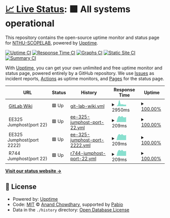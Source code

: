 # [📈 Live Status](https://NTHU-SCOPELAB.github.io/nthu-scopelab.github.io): <!--live status--> **🟩 All systems operational**

This repository contains the open-source uptime monitor and status page for [NTHU-SCOPELAB](https://NTHU-SCOPELAB.github.io/nthu-scopelab.github.io), powered by [Upptime](https://github.com/upptime/upptime).

[![Uptime CI](https://github.com/NTHU-SCOPELAB/nthu-scopelab.github.io/workflows/Uptime%20CI/badge.svg)](https://github.com/NTHU-SCOPELAB/nthu-scopelab.github.io/actions?query=workflow%3A%22Uptime+CI%22)
[![Response Time CI](https://github.com/NTHU-SCOPELAB/nthu-scopelab.github.io/workflows/Response%20Time%20CI/badge.svg)](https://github.com/NTHU-SCOPELAB/nthu-scopelab.github.io/actions?query=workflow%3A%22Response+Time+CI%22)
[![Graphs CI](https://github.com/NTHU-SCOPELAB/nthu-scopelab.github.io/workflows/Graphs%20CI/badge.svg)](https://github.com/NTHU-SCOPELAB/nthu-scopelab.github.io/actions?query=workflow%3A%22Graphs+CI%22)
[![Static Site CI](https://github.com/NTHU-SCOPELAB/nthu-scopelab.github.io/workflows/Static%20Site%20CI/badge.svg)](https://github.com/NTHU-SCOPELAB/nthu-scopelab.github.io/actions?query=workflow%3A%22Static+Site+CI%22)
[![Summary CI](https://github.com/NTHU-SCOPELAB/nthu-scopelab.github.io/workflows/Summary%20CI/badge.svg)](https://github.com/NTHU-SCOPELAB/nthu-scopelab.github.io/actions?query=workflow%3A%22Summary+CI%22)

With [Upptime](https://upptime.js.org), you can get your own unlimited and free uptime monitor and status page, powered entirely by a GitHub repository. We use [Issues](https://github.com/NTHU-SCOPELAB/nthu-scopelab.github.io/issues) as incident reports, [Actions](https://github.com/NTHU-SCOPELAB/nthu-scopelab.github.io/actions) as uptime monitors, and [Pages](https://NTHU-SCOPELAB.github.io/nthu-scopelab.github.io) for the status page.

<!--start: status pages-->
<!-- This summary is generated by Upptime (https://github.com/upptime/upptime) -->
<!-- Do not edit this manually, your changes will be overwritten -->
<!-- prettier-ignore -->
| URL | Status | History | Response Time | Uptime |
| --- | ------ | ------- | ------------- | ------ |
| <img alt="" src="https://icons.duckduckgo.com/ip3/makeitsimple.cs.nthu.edu.tw.ico" height="13"> [GitLab Wiki](https://makeitsimple.cs.nthu.edu.tw/) | 🟩 Up | [git-lab-wiki.yml](https://github.com/NTHU-SCOPELAB/nthu-scopelab.github.io/commits/HEAD/history/git-lab-wiki.yml) | <details><summary><img alt="Response time graph" src="./graphs/git-lab-wiki/response-time-week.png" height="20"> 2950ms</summary><br><a href="https://nthu-scopelab.github.io/history/git-lab-wiki"><img alt="Response time 2729" src="https://img.shields.io/endpoint?url=https%3A%2F%2Fraw.githubusercontent.com%2FNTHU-SCOPELAB%2Fnthu-scopelab.github.io%2FHEAD%2Fapi%2Fgit-lab-wiki%2Fresponse-time.json"></a><br><a href="https://nthu-scopelab.github.io/history/git-lab-wiki"><img alt="24-hour response time 2453" src="https://img.shields.io/endpoint?url=https%3A%2F%2Fraw.githubusercontent.com%2FNTHU-SCOPELAB%2Fnthu-scopelab.github.io%2FHEAD%2Fapi%2Fgit-lab-wiki%2Fresponse-time-day.json"></a><br><a href="https://nthu-scopelab.github.io/history/git-lab-wiki"><img alt="7-day response time 2950" src="https://img.shields.io/endpoint?url=https%3A%2F%2Fraw.githubusercontent.com%2FNTHU-SCOPELAB%2Fnthu-scopelab.github.io%2FHEAD%2Fapi%2Fgit-lab-wiki%2Fresponse-time-week.json"></a><br><a href="https://nthu-scopelab.github.io/history/git-lab-wiki"><img alt="30-day response time 2970" src="https://img.shields.io/endpoint?url=https%3A%2F%2Fraw.githubusercontent.com%2FNTHU-SCOPELAB%2Fnthu-scopelab.github.io%2FHEAD%2Fapi%2Fgit-lab-wiki%2Fresponse-time-month.json"></a><br><a href="https://nthu-scopelab.github.io/history/git-lab-wiki"><img alt="1-year response time 2729" src="https://img.shields.io/endpoint?url=https%3A%2F%2Fraw.githubusercontent.com%2FNTHU-SCOPELAB%2Fnthu-scopelab.github.io%2FHEAD%2Fapi%2Fgit-lab-wiki%2Fresponse-time-year.json"></a></details> | <details><summary><a href="https://nthu-scopelab.github.io/history/git-lab-wiki">100.00%</a></summary><a href="https://nthu-scopelab.github.io/history/git-lab-wiki"><img alt="All-time uptime 97.34%" src="https://img.shields.io/endpoint?url=https%3A%2F%2Fraw.githubusercontent.com%2FNTHU-SCOPELAB%2Fnthu-scopelab.github.io%2FHEAD%2Fapi%2Fgit-lab-wiki%2Fuptime.json"></a><br><a href="https://nthu-scopelab.github.io/history/git-lab-wiki"><img alt="24-hour uptime 100.00%" src="https://img.shields.io/endpoint?url=https%3A%2F%2Fraw.githubusercontent.com%2FNTHU-SCOPELAB%2Fnthu-scopelab.github.io%2FHEAD%2Fapi%2Fgit-lab-wiki%2Fuptime-day.json"></a><br><a href="https://nthu-scopelab.github.io/history/git-lab-wiki"><img alt="7-day uptime 100.00%" src="https://img.shields.io/endpoint?url=https%3A%2F%2Fraw.githubusercontent.com%2FNTHU-SCOPELAB%2Fnthu-scopelab.github.io%2FHEAD%2Fapi%2Fgit-lab-wiki%2Fuptime-week.json"></a><br><a href="https://nthu-scopelab.github.io/history/git-lab-wiki"><img alt="30-day uptime 95.10%" src="https://img.shields.io/endpoint?url=https%3A%2F%2Fraw.githubusercontent.com%2FNTHU-SCOPELAB%2Fnthu-scopelab.github.io%2FHEAD%2Fapi%2Fgit-lab-wiki%2Fuptime-month.json"></a><br><a href="https://nthu-scopelab.github.io/history/git-lab-wiki"><img alt="1-year uptime 97.34%" src="https://img.shields.io/endpoint?url=https%3A%2F%2Fraw.githubusercontent.com%2FNTHU-SCOPELAB%2Fnthu-scopelab.github.io%2FHEAD%2Fapi%2Fgit-lab-wiki%2Fuptime-year.json"></a></details>
| <img alt="" src="https://icons.duckduckgo.com/ip3/null.ico" height="13"> EE325 Jumphost(port 22) | 🟩 Up | [ee-325-jumphost-port-22.yml](https://github.com/NTHU-SCOPELAB/nthu-scopelab.github.io/commits/HEAD/history/ee-325-jumphost-port-22.yml) | <details><summary><img alt="Response time graph" src="./graphs/ee-325-jumphost-port-22/response-time-week.png" height="20"> 209ms</summary><br><a href="https://nthu-scopelab.github.io/history/ee-325-jumphost-port-22"><img alt="Response time 207" src="https://img.shields.io/endpoint?url=https%3A%2F%2Fraw.githubusercontent.com%2FNTHU-SCOPELAB%2Fnthu-scopelab.github.io%2FHEAD%2Fapi%2Fee-325-jumphost-port-22%2Fresponse-time.json"></a><br><a href="https://nthu-scopelab.github.io/history/ee-325-jumphost-port-22"><img alt="24-hour response time 235" src="https://img.shields.io/endpoint?url=https%3A%2F%2Fraw.githubusercontent.com%2FNTHU-SCOPELAB%2Fnthu-scopelab.github.io%2FHEAD%2Fapi%2Fee-325-jumphost-port-22%2Fresponse-time-day.json"></a><br><a href="https://nthu-scopelab.github.io/history/ee-325-jumphost-port-22"><img alt="7-day response time 209" src="https://img.shields.io/endpoint?url=https%3A%2F%2Fraw.githubusercontent.com%2FNTHU-SCOPELAB%2Fnthu-scopelab.github.io%2FHEAD%2Fapi%2Fee-325-jumphost-port-22%2Fresponse-time-week.json"></a><br><a href="https://nthu-scopelab.github.io/history/ee-325-jumphost-port-22"><img alt="30-day response time 206" src="https://img.shields.io/endpoint?url=https%3A%2F%2Fraw.githubusercontent.com%2FNTHU-SCOPELAB%2Fnthu-scopelab.github.io%2FHEAD%2Fapi%2Fee-325-jumphost-port-22%2Fresponse-time-month.json"></a><br><a href="https://nthu-scopelab.github.io/history/ee-325-jumphost-port-22"><img alt="1-year response time 207" src="https://img.shields.io/endpoint?url=https%3A%2F%2Fraw.githubusercontent.com%2FNTHU-SCOPELAB%2Fnthu-scopelab.github.io%2FHEAD%2Fapi%2Fee-325-jumphost-port-22%2Fresponse-time-year.json"></a></details> | <details><summary><a href="https://nthu-scopelab.github.io/history/ee-325-jumphost-port-22">100.00%</a></summary><a href="https://nthu-scopelab.github.io/history/ee-325-jumphost-port-22"><img alt="All-time uptime 99.62%" src="https://img.shields.io/endpoint?url=https%3A%2F%2Fraw.githubusercontent.com%2FNTHU-SCOPELAB%2Fnthu-scopelab.github.io%2FHEAD%2Fapi%2Fee-325-jumphost-port-22%2Fuptime.json"></a><br><a href="https://nthu-scopelab.github.io/history/ee-325-jumphost-port-22"><img alt="24-hour uptime 100.00%" src="https://img.shields.io/endpoint?url=https%3A%2F%2Fraw.githubusercontent.com%2FNTHU-SCOPELAB%2Fnthu-scopelab.github.io%2FHEAD%2Fapi%2Fee-325-jumphost-port-22%2Fuptime-day.json"></a><br><a href="https://nthu-scopelab.github.io/history/ee-325-jumphost-port-22"><img alt="7-day uptime 100.00%" src="https://img.shields.io/endpoint?url=https%3A%2F%2Fraw.githubusercontent.com%2FNTHU-SCOPELAB%2Fnthu-scopelab.github.io%2FHEAD%2Fapi%2Fee-325-jumphost-port-22%2Fuptime-week.json"></a><br><a href="https://nthu-scopelab.github.io/history/ee-325-jumphost-port-22"><img alt="30-day uptime 100.00%" src="https://img.shields.io/endpoint?url=https%3A%2F%2Fraw.githubusercontent.com%2FNTHU-SCOPELAB%2Fnthu-scopelab.github.io%2FHEAD%2Fapi%2Fee-325-jumphost-port-22%2Fuptime-month.json"></a><br><a href="https://nthu-scopelab.github.io/history/ee-325-jumphost-port-22"><img alt="1-year uptime 99.62%" src="https://img.shields.io/endpoint?url=https%3A%2F%2Fraw.githubusercontent.com%2FNTHU-SCOPELAB%2Fnthu-scopelab.github.io%2FHEAD%2Fapi%2Fee-325-jumphost-port-22%2Fuptime-year.json"></a></details>
| <img alt="" src="https://icons.duckduckgo.com/ip3/null.ico" height="13"> EE325 Jumphost(port 2222) | 🟩 Up | [ee-325-jumphost-port-2222.yml](https://github.com/NTHU-SCOPELAB/nthu-scopelab.github.io/commits/HEAD/history/ee-325-jumphost-port-2222.yml) | <details><summary><img alt="Response time graph" src="./graphs/ee-325-jumphost-port-2222/response-time-week.png" height="20"> 209ms</summary><br><a href="https://nthu-scopelab.github.io/history/ee-325-jumphost-port-2222"><img alt="Response time 207" src="https://img.shields.io/endpoint?url=https%3A%2F%2Fraw.githubusercontent.com%2FNTHU-SCOPELAB%2Fnthu-scopelab.github.io%2FHEAD%2Fapi%2Fee-325-jumphost-port-2222%2Fresponse-time.json"></a><br><a href="https://nthu-scopelab.github.io/history/ee-325-jumphost-port-2222"><img alt="24-hour response time 230" src="https://img.shields.io/endpoint?url=https%3A%2F%2Fraw.githubusercontent.com%2FNTHU-SCOPELAB%2Fnthu-scopelab.github.io%2FHEAD%2Fapi%2Fee-325-jumphost-port-2222%2Fresponse-time-day.json"></a><br><a href="https://nthu-scopelab.github.io/history/ee-325-jumphost-port-2222"><img alt="7-day response time 209" src="https://img.shields.io/endpoint?url=https%3A%2F%2Fraw.githubusercontent.com%2FNTHU-SCOPELAB%2Fnthu-scopelab.github.io%2FHEAD%2Fapi%2Fee-325-jumphost-port-2222%2Fresponse-time-week.json"></a><br><a href="https://nthu-scopelab.github.io/history/ee-325-jumphost-port-2222"><img alt="30-day response time 207" src="https://img.shields.io/endpoint?url=https%3A%2F%2Fraw.githubusercontent.com%2FNTHU-SCOPELAB%2Fnthu-scopelab.github.io%2FHEAD%2Fapi%2Fee-325-jumphost-port-2222%2Fresponse-time-month.json"></a><br><a href="https://nthu-scopelab.github.io/history/ee-325-jumphost-port-2222"><img alt="1-year response time 207" src="https://img.shields.io/endpoint?url=https%3A%2F%2Fraw.githubusercontent.com%2FNTHU-SCOPELAB%2Fnthu-scopelab.github.io%2FHEAD%2Fapi%2Fee-325-jumphost-port-2222%2Fresponse-time-year.json"></a></details> | <details><summary><a href="https://nthu-scopelab.github.io/history/ee-325-jumphost-port-2222">100.00%</a></summary><a href="https://nthu-scopelab.github.io/history/ee-325-jumphost-port-2222"><img alt="All-time uptime 97.14%" src="https://img.shields.io/endpoint?url=https%3A%2F%2Fraw.githubusercontent.com%2FNTHU-SCOPELAB%2Fnthu-scopelab.github.io%2FHEAD%2Fapi%2Fee-325-jumphost-port-2222%2Fuptime.json"></a><br><a href="https://nthu-scopelab.github.io/history/ee-325-jumphost-port-2222"><img alt="24-hour uptime 100.00%" src="https://img.shields.io/endpoint?url=https%3A%2F%2Fraw.githubusercontent.com%2FNTHU-SCOPELAB%2Fnthu-scopelab.github.io%2FHEAD%2Fapi%2Fee-325-jumphost-port-2222%2Fuptime-day.json"></a><br><a href="https://nthu-scopelab.github.io/history/ee-325-jumphost-port-2222"><img alt="7-day uptime 100.00%" src="https://img.shields.io/endpoint?url=https%3A%2F%2Fraw.githubusercontent.com%2FNTHU-SCOPELAB%2Fnthu-scopelab.github.io%2FHEAD%2Fapi%2Fee-325-jumphost-port-2222%2Fuptime-week.json"></a><br><a href="https://nthu-scopelab.github.io/history/ee-325-jumphost-port-2222"><img alt="30-day uptime 100.00%" src="https://img.shields.io/endpoint?url=https%3A%2F%2Fraw.githubusercontent.com%2FNTHU-SCOPELAB%2Fnthu-scopelab.github.io%2FHEAD%2Fapi%2Fee-325-jumphost-port-2222%2Fuptime-month.json"></a><br><a href="https://nthu-scopelab.github.io/history/ee-325-jumphost-port-2222"><img alt="1-year uptime 97.14%" src="https://img.shields.io/endpoint?url=https%3A%2F%2Fraw.githubusercontent.com%2FNTHU-SCOPELAB%2Fnthu-scopelab.github.io%2FHEAD%2Fapi%2Fee-325-jumphost-port-2222%2Fuptime-year.json"></a></details>
| <img alt="" src="https://icons.duckduckgo.com/ip3/null.ico" height="13"> R744 Jumphost(port 22) | 🟩 Up | [r744-jumphost-port-22.yml](https://github.com/NTHU-SCOPELAB/nthu-scopelab.github.io/commits/HEAD/history/r744-jumphost-port-22.yml) | <details><summary><img alt="Response time graph" src="./graphs/r744-jumphost-port-22/response-time-week.png" height="20"> 209ms</summary><br><a href="https://nthu-scopelab.github.io/history/r744-jumphost-port-22"><img alt="Response time 225" src="https://img.shields.io/endpoint?url=https%3A%2F%2Fraw.githubusercontent.com%2FNTHU-SCOPELAB%2Fnthu-scopelab.github.io%2FHEAD%2Fapi%2Fr744-jumphost-port-22%2Fresponse-time.json"></a><br><a href="https://nthu-scopelab.github.io/history/r744-jumphost-port-22"><img alt="24-hour response time 236" src="https://img.shields.io/endpoint?url=https%3A%2F%2Fraw.githubusercontent.com%2FNTHU-SCOPELAB%2Fnthu-scopelab.github.io%2FHEAD%2Fapi%2Fr744-jumphost-port-22%2Fresponse-time-day.json"></a><br><a href="https://nthu-scopelab.github.io/history/r744-jumphost-port-22"><img alt="7-day response time 209" src="https://img.shields.io/endpoint?url=https%3A%2F%2Fraw.githubusercontent.com%2FNTHU-SCOPELAB%2Fnthu-scopelab.github.io%2FHEAD%2Fapi%2Fr744-jumphost-port-22%2Fresponse-time-week.json"></a><br><a href="https://nthu-scopelab.github.io/history/r744-jumphost-port-22"><img alt="30-day response time 213" src="https://img.shields.io/endpoint?url=https%3A%2F%2Fraw.githubusercontent.com%2FNTHU-SCOPELAB%2Fnthu-scopelab.github.io%2FHEAD%2Fapi%2Fr744-jumphost-port-22%2Fresponse-time-month.json"></a><br><a href="https://nthu-scopelab.github.io/history/r744-jumphost-port-22"><img alt="1-year response time 225" src="https://img.shields.io/endpoint?url=https%3A%2F%2Fraw.githubusercontent.com%2FNTHU-SCOPELAB%2Fnthu-scopelab.github.io%2FHEAD%2Fapi%2Fr744-jumphost-port-22%2Fresponse-time-year.json"></a></details> | <details><summary><a href="https://nthu-scopelab.github.io/history/r744-jumphost-port-22">100.00%</a></summary><a href="https://nthu-scopelab.github.io/history/r744-jumphost-port-22"><img alt="All-time uptime 97.44%" src="https://img.shields.io/endpoint?url=https%3A%2F%2Fraw.githubusercontent.com%2FNTHU-SCOPELAB%2Fnthu-scopelab.github.io%2FHEAD%2Fapi%2Fr744-jumphost-port-22%2Fuptime.json"></a><br><a href="https://nthu-scopelab.github.io/history/r744-jumphost-port-22"><img alt="24-hour uptime 100.00%" src="https://img.shields.io/endpoint?url=https%3A%2F%2Fraw.githubusercontent.com%2FNTHU-SCOPELAB%2Fnthu-scopelab.github.io%2FHEAD%2Fapi%2Fr744-jumphost-port-22%2Fuptime-day.json"></a><br><a href="https://nthu-scopelab.github.io/history/r744-jumphost-port-22"><img alt="7-day uptime 100.00%" src="https://img.shields.io/endpoint?url=https%3A%2F%2Fraw.githubusercontent.com%2FNTHU-SCOPELAB%2Fnthu-scopelab.github.io%2FHEAD%2Fapi%2Fr744-jumphost-port-22%2Fuptime-week.json"></a><br><a href="https://nthu-scopelab.github.io/history/r744-jumphost-port-22"><img alt="30-day uptime 95.25%" src="https://img.shields.io/endpoint?url=https%3A%2F%2Fraw.githubusercontent.com%2FNTHU-SCOPELAB%2Fnthu-scopelab.github.io%2FHEAD%2Fapi%2Fr744-jumphost-port-22%2Fuptime-month.json"></a><br><a href="https://nthu-scopelab.github.io/history/r744-jumphost-port-22"><img alt="1-year uptime 97.44%" src="https://img.shields.io/endpoint?url=https%3A%2F%2Fraw.githubusercontent.com%2FNTHU-SCOPELAB%2Fnthu-scopelab.github.io%2FHEAD%2Fapi%2Fr744-jumphost-port-22%2Fuptime-year.json"></a></details>

<!--end: status pages-->

[**Visit our status website →**](https://NTHU-SCOPELAB.github.io/nthu-scopelab.github.io)

## 📄 License

- Powered by: [Upptime](https://github.com/upptime/upptime)
- Code: [MIT](./LICENSE) © [Anand Chowdhary](https://anandchowdhary.com), supported by [Pabio](https://pabio.com)
- Data in the `./history` directory: [Open Database License](https://opendatacommons.org/licenses/odbl/1-0/)
